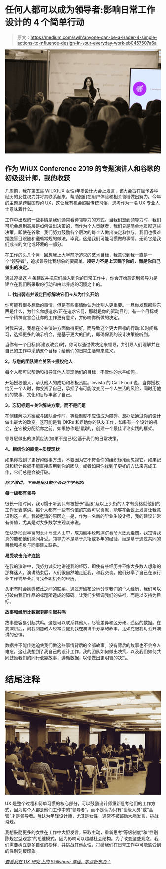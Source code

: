 # 任何人都可以成为领导者:影响日常工作设计的 4 个简单行动

> 原文：<https://medium.com/swlh/anyone-can-be-a-leader-4-simple-actions-to-influence-design-in-your-everyday-work-eb0457507a6a>

![](img/e3291ee692fea5e5349738457c3b8f1e.png)

## 作为 WiUX Conference 2019 的专题演讲人和谷歌的初级设计师，我的收获

几周前，我在第五届 WiUX(UX 女性)年度设计大会上发言，该大会旨在赋予各种经历的女性权力并将其联系起来，帮助她们在用户体验和相关领域做出努力。今年的主题是跨越国界的 UX，这让我有机会超越传统习俗，思考作为一名 UX 专业人士意味着什么。

工作中出现的一些事情是我们通常看待领导力的方式。当我们想到领导力时，我们可能会想到高层是如何做出决策的，而作为个人贡献者，我们只是简单地贯彻这些决策。即使在谷歌，我们努力鼓励各个层次的每个人做出决定和参与，我们也很难摆脱盲目跟随和遵循常规的做法。毕竟，这是我们可能习惯做的事情，无论它是我们成长的文化或环境的一部分。

在工作的头几个月，回想我上大学前所追求的艺术目标，我意识到我一直是一个“领导者”，追求领导比我想象的要简单。**领导力不是上天赐予你的，而是你自己做出的决定。**

通过遵循这 4 条建议并把它们融入到你的日常工作中，你会开始意识到领导力是建立在我们所采取的行动和由此养成的习惯之上的。

1.  **找出弱点并设定目标解决它们→从为什么开始**

你可能有很多想做的事情，但是有些事情你认为比别人更重要。一旦你发现那些东西是什么，为什么你想追求/正在追求它们，那就是你的驱动目的。有一个目标或一个精神宣言会让你的工作更有意义，并影响你所做的决定。

对我来说，我想在公共演讲方面做得更好，而导致这个更大目标的行动:长时间练习，选择更多的演示机会，是基于更大的目的，即确保我的设计决策被听到。

当你有一个目标(即建议改变)时，你可以通过做决定来领导，并引导人们理解并在自己的工作中采纳这个目标；给他们的日常生活带来意义。

**2。与您的团队建立关系→授权他人**

每个人都可以帮助和指导其他人实现他们的目标，不管你的水平如何。

开始授权他人，承认他人的成功和积极贡献。Invista 的 Cait Flood 说，当你授权给另一个人时，你投资了自己，承担了有可能改变另一个人生活的风险，同时用他们的故事、文化和目标丰富了自己。

**3。忘记标题→关注解决方案，而不是问题**

在创建解决方案或与团队合作时，等级制度不应该成为障碍。想办法通过你的设计做出最大的改变。这可能是看 OKRs 和帮助你的队友工作，如果有一个设计的机会，在它被分配给你之前。如果协作是错误的，创建一个最佳评论实践的框架。

领导层做出的决策应该(如果不是已经)基于我们的日常决策。

**4。相信你的直觉→质疑现状**

如果你找到了更好的做事方法，不要因为它不符合你的组织标准而忽视它。如果记录和统计数据不能直接应用到你的团队，或者如果你找到了更好的方法来完成工作，它们总是会被打破。

***除了演讲，下面是我从整个会议中学到的:***

**每一级都有领导**

很长一段时间，我习惯于听到只有被授予“高级”及以上头衔的人才有资格就他们的工作发表演讲。每个人都有一些有价值的东西可以贡献，能够在会议上发言让我意识到这一点。我被邀请的原因之一是，作为一名新的毕业生设计师，我的建议非常有价值，尤其是对大多数学生观众来说。

在众多经验丰富的设计专业人士中，成为最年轻的演讲者令人感到羞愧，我觉得我真的能和他们感同身受。领导力不是基于头衔或多年的经验，而是基于通过共同的目标和抱负与同事建立联系。

**易受攻击允许连接**

在我的演讲中，我努力诚实地讲述我的经历，即使有些经历并不像大多数人想象的那样迷人。演讲结束后，人们很自然地走近我，和我交谈。他们分享了自己在该行业工作或毕业后寻找全职机会的经历。

头衔有时会妨碍彼此之间的联系。通过开诚布公地分享我们的个人经历，我们可以打破由我们作品的标题所造成的障碍。让我们少强调我们的头衔，而是以支持为目标。

**故事和经历比数据更能引起共鸣**

故事更容易引起共鸣。这是可以联系其他人，尽管差异和区分硬，遥远的数据。在我演讲后，问我问题的人经常会提到我在演讲中分享的故事，比如克服我对公开演讲的恐惧。

数据并不能传达迫使我们做这些事情背后的全部故事。没有背后的故事也不会令人难忘。这让我想到了我自己的设计工作，我的团队如何做出决策，以及我们如何共同鼓励我们的同行依靠故事，遵循数据，以便做出更明智的决策。

# 结尾注释

![](img/3a17978b1c378f63dd908e7fcd5c7329.png)

UX 是整个过程和简单习惯的核心部分，可以鼓励设计师重新思考他们的工作方式，因为每个人都是他们工作中的“领导者”，而不是认为只有“高级人员”或“高管”才是领导者。我认为年轻设计师，尤其是女性，通常不被鼓励大胆发言，挑战常规。

我想鼓励更多的女性在工作中大胆发言，采取主动，重新思考“等级制度”和“性别陈规定型观念”的思维模式，因为影响可以超越社会结构。为了改变这些观念，我们需要树立更多自信的榜样，并挑战其他女性，打破我们在日常工作中可能感受到的性别刻板印象。

[*查看我在* *UX 研究* *上的 Skillshare 课程，学点新东西！*](http://skl.sh/2nal9ZT)